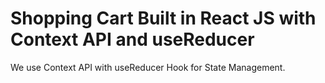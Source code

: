 # Shopping Cart Built in React JS with Context API and useReducer

 We  use Context API with useReducer Hook for State Management. 
 
